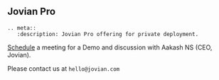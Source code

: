 ## Jovian Pro

```eval_rst
.. meta::
   :description: Jovian Pro offering for private deployment.
```

[Schedule](https://meetings.hubspot.com/aakashns) a meeting for a Demo and discussion with Aakash NS (CEO, Jovian).

Please contact us at `hello@jovian.com`
